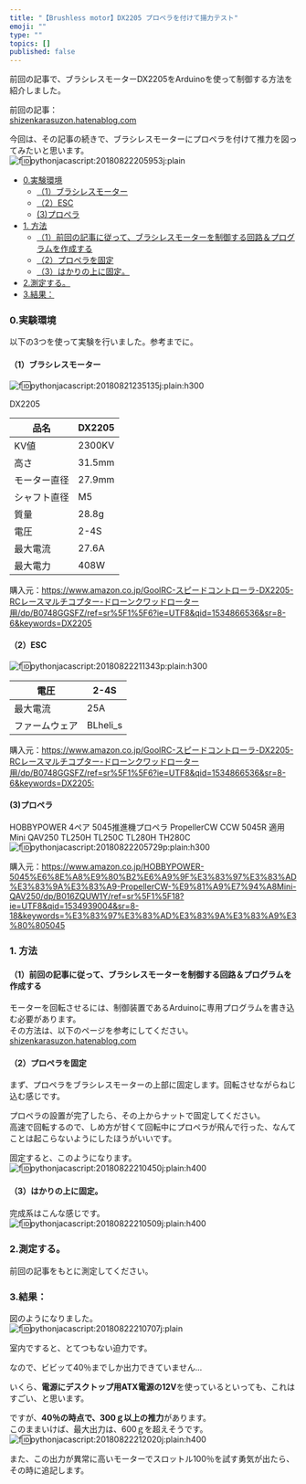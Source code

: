 ```yaml
---
title: "【Brushless motor】DX2205 プロペラを付けて揚力テスト"
emoji: ""
type: ""
topics: []
published: false
---
```


前回の記事で、ブラシレスモーターDX2205をArduinoを使って制御する方法を紹介しました。

前回の記事：  
[shizenkarasuzon.hatenablog.com](https://shizenkarasuzon.hatenablog.com/entry/2018/08/22/015912)

  
今回は、その記事の続きで、ブラシレスモーターにプロペラを付けて推力を図ってみたいと思います。  
![f:id:pythonjacascript:20180822205953j:plain](/images/ppythonjacascript2018082220180822205953.jpg "f:id:pythonjacascript:20180822205953j:plain")

* [0.実験環境](#0実験環境)  
   * [（1）ブラシレスモーター](#1ブラシレスモーター)  
   * [（2）ESC](#2ESC)  
   * [(3)プロペラ](#3プロペラ)
* [1\. 方法](#1-方法)  
   * [（1）前回の記事に従って、ブラシレスモーターを制御する回路＆プログラムを作成する](#1前回の記事に従ってブラシレスモーターを制御する回路プログラムを作成する)  
   * [（2）プロペラを固定](#2プロペラを固定)  
   * [（3）はかりの上に固定。](#3はかりの上に固定)
* [2.測定する。](#2測定する)
* [3.結果：](#3結果)

### 0.実験環境

以下の3つを使って実験を行いました。参考までに。

#### （1）ブラシレスモーター

![f:id:pythonjacascript:20180821235135j:plain:h300](/images/ppythonjacascript2018082120180821235135.jpg "f:id:pythonjacascript:20180821235135j:plain:h300")

DX2205

| 品名     | DX2205 |
| ------ | ------ |
| KV値    | 2300KV |
| 高さ     | 31.5mm |
| モーター直径 | 27.9mm |
| シャフト直径 | M5     |
| 質量     | 28.8g  |
| 電圧     | 2-4S   |
| 最大電流   | 27.6A  |
| 最大電力   | 408W   |

購入元：<https://www.amazon.co.jp/GoolRC-スピードコントローラ-DX2205-RCレースマルチコプター-ドローンクワッドローター用/dp/B0748GGSFZ/ref=sr%5F1%5F6?ie=UTF8&qid=1534866536&sr=8-6&keywords=DX2205>

#### （2）ESC

![f:id:pythonjacascript:20180822211343p:plain:h300](/images/ppythonjacascript2018082220180822211343.png "f:id:pythonjacascript:20180822211343p:plain:h300")

| 電圧      | 2-4S      |
| ------- | --------- |
| 最大電流    | 25A       |
| ファームウェア | BLheli\_s |

購入元：<https://www.amazon.co.jp/GoolRC-スピードコントローラ-DX2205-RCレースマルチコプター-ドローンクワッドローター用/dp/B0748GGSFZ/ref=sr%5F1%5F6?ie=UTF8&qid=1534866536&sr=8-6&keywords=DX2205:>

  
#### (3)プロペラ

HOBBYPOWER 4ペア 5045推進機プロペラ PropellerCW CCW 5045R 適用Mini QAV250 TL250H TL250C TL280H TH280C  
![f:id:pythonjacascript:20180822205729p:plain:h300](/images/ppythonjacascript2018082220180822205729.png "f:id:pythonjacascript:20180822205729p:plain:h300")

購入元：<https://www.amazon.co.jp/HOBBYPOWER-5045%E6%8E%A8%E9%80%B2%E6%A9%9F%E3%83%97%E3%83%AD%E3%83%9A%E3%83%A9-PropellerCW-%E9%81%A9%E7%94%A8Mini-QAV250/dp/B016ZQUW1Y/ref=sr%5F1%5F18?ie=UTF8&qid=1534939004&sr=8-18&keywords=%E3%83%97%E3%83%AD%E3%83%9A%E3%83%A9%E3%80%805045>
  
  
### 1\. 方法

#### （1）前回の記事に従って、ブラシレスモーターを制御する回路＆プログラムを作成する

モーターを回転させるには、制御装置であるArduinoに専用プログラムを書き込む必要があります。  
その方法は、以下のページを参考にしてください。  
[shizenkarasuzon.hatenablog.com](https://shizenkarasuzon.hatenablog.com/entry/2018/08/22/015912)  

#### （2）プロペラを固定

まず、プロペラをブラシレスモーターの上部に固定します。回転させながらねじ込む感じです。

プロペラの設置が完了したら、その上からナットで固定してください。  
高速で回転するので、しめ方が甘くて回転中にプロペラが飛んで行った、なんてことは起こらないようにしたほうがいいです。

固定すると、このようになります。  
![f:id:pythonjacascript:20180822210450j:plain:h400](/images/ppythonjacascript2018082220180822210450.jpg "f:id:pythonjacascript:20180822210450j:plain:h400")

  
#### （3）はかりの上に固定。

完成系はこんな感じです。  
![f:id:pythonjacascript:20180822210509j:plain:h400](/images/ppythonjacascript2018082220180822210509.jpg "f:id:pythonjacascript:20180822210509j:plain:h400")

  
### 2.測定する。

前回の記事をもとに測定してください。  
  
  
### 3.結果：

図のようになりました。  
![f:id:pythonjacascript:20180822210707j:plain](/images/ppythonjacascript2018082220180822210707.jpg "f:id:pythonjacascript:20180822210707j:plain")

室内ですると、とてつもない迫力です。

なので、ビビッて40％までしか出力できていません...

いくら、**電源にデスクトップ用ATX電源の12V**を使っているといっても、これはすごい、と思います。

ですが、**40％の時点で、300ｇ以上の推力**があります。  
このままいけば、最大出力は、600ｇを超えそうです。  
![f:id:pythonjacascript:20180822212020j:plain:h400](/images/ppythonjacascript2018082220180822212020.jpg "f:id:pythonjacascript:20180822212020j:plain:h400")

また、この出力が異常に高いモーターでスロットル100％を試す勇気が出たら、その時に追記します。